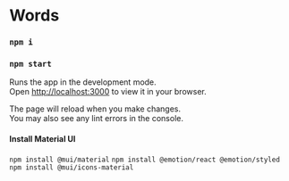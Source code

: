 # Words

### `npm i`

### `npm start`

Runs the app in the development mode.\
Open [http://localhost:3000](http://localhost:3000) to view it in your browser.

The page will reload when you make changes.\
You may also see any lint errors in the console.

#### Install Material UI

`npm install @mui/material`
`npm install @emotion/react @emotion/styled`
`npm install @mui/icons-material`
